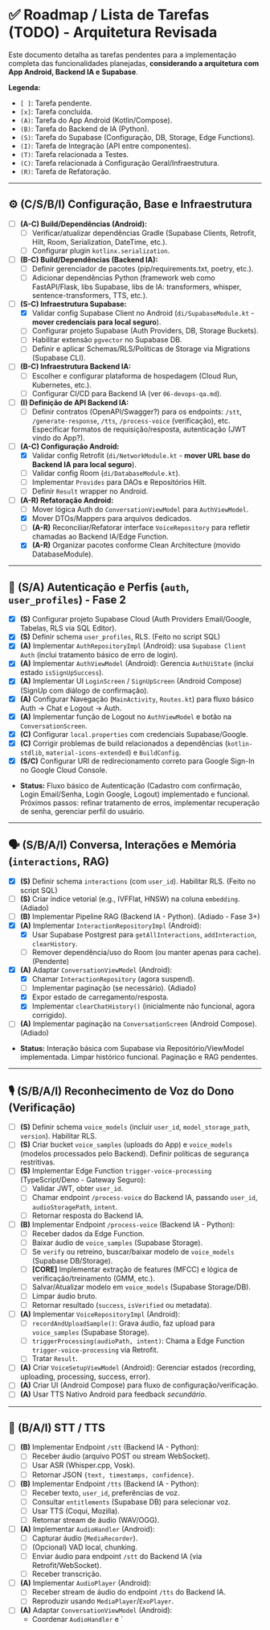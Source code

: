 # ✅ Roadmap / Lista de Tarefas (TODO) - Arquitetura Revisada

Este documento detalha as tarefas pendentes para a implementação completa das funcionalidades planejadas, **considerando a arquitetura com App Android, Backend IA e Supabase**.

**Legenda:**
*   `[ ]`: Tarefa pendente.
*   `[x]`: Tarefa concluída.
*   `(A)`: Tarefa do App Android (Kotlin/Compose).
*   `(B)`: Tarefa do Backend de IA (Python).
*   `(S)`: Tarefa do Supabase (Configuração, DB, Storage, Edge Functions).
*   `(I)`: Tarefa de Integração (API entre componentes).
*   `(T)`: Tarefa relacionada a Testes.
*   `(C)`: Tarefa relacionada à Configuração Geral/Infraestrutura.
*   `(R)`: Tarefa de Refatoração.

---

## ⚙️ (C/S/B/I) Configuração, Base e Infraestrutura

*   [ ] **(A-C) Build/Dependências (Android):**
    *   [ ] Verificar/atualizar dependências Gradle (Supabase Clients, Retrofit, Hilt, Room, Serialization, DateTime, etc.).
    *   [ ] Configurar plugin `kotlinx.serialization`.
*   [ ] **(B-C) Build/Dependências (Backend IA):**
    *   [ ] Definir gerenciador de pacotes (pip/requirements.txt, poetry, etc.).
    *   [ ] Adicionar dependências Python (framework web como FastAPI/Flask, libs Supabase, libs de IA: transformers, whisper, sentence-transformers, TTS, etc.).
*   [ ] **(S-C) Infraestrutura Supabase:**
    *   [x] Validar config Supabase Client no Android (`di/SupabaseModule.kt` - **mover credenciais para local seguro**).
    *   [ ] Configurar projeto Supabase (Auth Providers, DB, Storage Buckets).
    *   [ ] Habilitar extensão `pgvector` no Supabase DB.
    *   [ ] Definir e aplicar Schemas/RLS/Políticas de Storage via Migrations (Supabase CLI).
*   [ ] **(B-C) Infraestrutura Backend IA:**
    *   [ ] Escolher e configurar plataforma de hospedagem (Cloud Run, Kubernetes, etc.).
    *   [ ] Configurar CI/CD para Backend IA (ver `06-devops-qa.md`).
*   [ ] **(I) Definição de API Backend IA:**
    *   [ ] Definir contratos (OpenAPI/Swagger?) para os endpoints: `/stt`, `/generate-response`, `/tts`, `/process-voice` (verificação), etc. Especificar formatos de requisição/resposta, autenticação (JWT vindo do App?).
*   [ ] **(A-C) Configuração Android:**
    *   [x] Validar config Retrofit (`di/NetworkModule.kt` - **mover URL base do Backend IA para local seguro**).
    *   [ ] Validar config Room (`di/DatabaseModule.kt`).
    *   [ ] Implementar `Provides` para DAOs e Repositórios Hilt.
    *   [ ] Definir `Result` wrapper no Android.
*   [ ] **(A-R) Refatoração Android:**
    *   [ ] Mover lógica Auth do `ConversationViewModel` para `AuthViewModel`.
    *   [x] Mover DTOs/Mappers para arquivos dedicados.
    *   [ ] **(A-R)** Reconciliar/Refatorar interface `VoiceRepository` para refletir chamadas ao Backend IA/Edge Function.
    *   [x] **(A-R)** Organizar pacotes conforme Clean Architecture (movido DatabaseModule).

---

## 🔐 (S/A) Autenticação e Perfis (`auth`, `user_profiles`) - Fase 2

*   [x] **(S)** Configurar projeto Supabase Cloud (Auth Providers Email/Google, Tabelas, RLS via SQL Editor).
*   [x] **(S)** Definir schema `user_profiles`, RLS. (Feito no script SQL)
*   [x] **(A)** Implementar `AuthRepositoryImpl` (Android): usa `Supabase Client Auth` (inclui tratamento básico de erro de login).
*   [x] **(A)** Implementar `AuthViewModel` (Android): Gerencia `AuthUiState` (inclui estado `isSignUpSuccess`).
*   [x] **(A)** Implementar UI `LoginScreen` / `SignUpScreen` (Android Compose) (SignUp com diálogo de confirmação).
*   [x] **(A)** Configurar Navegação (`MainActivity`, `Routes.kt`) para fluxo básico Auth -> Chat e Logout -> Auth.
*   [x] **(A)** Implementar função de Logout no `AuthViewModel` e botão na `ConversationScreen`.
*   [x] **(C)** Configurar `local.properties` com credenciais Supabase/Google.
*   [x] **(C)** Corrigir problemas de build relacionados a dependências (`kotlin-stdlib`, `material-icons-extended`) e `BuildConfig`.
*   [x] **(S/C)** Configurar URI de redirecionamento correto para Google Sign-In no Google Cloud Console.

*   **Status:** Fluxo básico de Autenticação (Cadastro com confirmação, Login Email/Senha, Login Google, Logout) implementado e funcional. Próximos passos: refinar tratamento de erros, implementar recuperação de senha, gerenciar perfil do usuário.

---

## 🗣️ (S/B/A/I) Conversa, Interações e Memória (`interactions`, RAG)

*   [x] **(S)** Definir schema `interactions` (com `user_id`). Habilitar RLS. (Feito no script SQL)
*   [ ] **(S)** Criar índice vetorial (e.g., IVFFlat, HNSW) na coluna `embedding`. (Adiado)
*   [ ] **(B)** Implementar Pipeline RAG (Backend IA - Python). (Adiado - Fase 3+)
*   [x] **(A)** Implementar `InteractionRepositoryImpl` (Android):
    *   [x] Usar Supabase Postgrest para `getAllInteractions`, `addInteraction`, `clearHistory`.
    *   [ ] Remover dependência/uso do Room (ou manter apenas para cache). (Pendente)
*   [x] **(A)** Adaptar `ConversationViewModel` (Android):
    *   [x] Chamar `InteractionRepository` (agora suspend).
    *   [ ] Implementar paginação (se necessário). (Adiado)
    *   [x] Expor estado de carregamento/resposta.
    *   [x] Implementar `clearChatHistory()` (inicialmente não funcional, agora corrigido).
*   [ ] **(A)** Implementar paginação na `ConversationScreen` (Android Compose). (Adiado)

*   **Status:** Interação básica com Supabase via Repositório/ViewModel implementada. Limpar histórico funcional. Paginação e RAG pendentes.

---

## 🎙️ (S/B/A/I) Reconhecimento de Voz do Dono (Verificação)

*   [ ] **(S)** Definir schema `voice_models` (incluir `user_id`, `model_storage_path`, `version`). Habilitar RLS.
*   [ ] **(S)** Criar bucket `voice_samples` (uploads do App) e `voice_models` (modelos processados pelo Backend). Definir políticas de segurança restritivas.
*   [ ] **(S)** Implementar Edge Function `trigger-voice-processing` (TypeScript/Deno - Gateway Seguro):
    *   [ ] Validar JWT, obter `user_id`.
    *   [ ] Chamar endpoint `/process-voice` do Backend IA, passando `user_id`, `audioStoragePath`, `intent`.
    *   [ ] Retornar resposta do Backend IA.
*   [ ] **(B)** Implementar Endpoint `/process-voice` (Backend IA - Python):
    *   [ ] Receber dados da Edge Function.
    *   [ ] Baixar áudio de `voice_samples` (Supabase Storage).
    *   [ ] Se `verify` ou retreino, buscar/baixar modelo de `voice_models` (Supabase DB/Storage).
    *   [ ] **[CORE]** Implementar extração de features (MFCC) e lógica de verificação/treinamento (GMM, etc.).
    *   [ ] Salvar/Atualizar modelo em `voice_models` (Supabase Storage/DB).
    *   [ ] Limpar áudio bruto.
    *   [ ] Retornar resultado (`success`, `isVerified` ou metadata).
*   [ ] **(A)** Implementar `VoiceRepositoryImpl` (Android):
    *   [ ] `recordAndUploadSample()`: Grava áudio, faz upload para `voice_samples` (Supabase Storage).
    *   [ ] `triggerProcessing(audioPath, intent)`: Chama a Edge Function `trigger-voice-processing` via Retrofit.
    *   [ ] Tratar `Result`.
*   [ ] **(A)** Criar `VoiceSetupViewModel` (Android): Gerenciar estados (recording, uploading, processing, success, error).
*   [ ] **(A)** Criar UI (Android Compose) para fluxo de configuração/verificação.
*   [ ] **(A)** Usar TTS Nativo Android para feedback *secundário*.

---

## 🎤 (B/A/I) STT / TTS

*   [ ] **(B)** Implementar Endpoint `/stt` (Backend IA - Python):
    *   [ ] Receber áudio (arquivo POST ou stream WebSocket).
    *   [ ] Usar ASR (Whisper.cpp, Vosk).
    *   [ ] Retornar JSON `{text, timestamps, confidence}`.
*   [ ] **(B)** Implementar Endpoint `/tts` (Backend IA - Python):
    *   [ ] Receber texto, `user_id`, preferências de voz.
    *   [ ] Consultar `entitlements` (Supabase DB) para selecionar voz.
    *   [ ] Usar TTS (Coqui, Mozilla).
    *   [ ] Retornar stream de áudio (WAV/OGG).
*   [ ] **(A)** Implementar `AudioHandler` (Android):
    *   [ ] Capturar áudio (`MediaRecorder`).
    *   [ ] (Opcional) VAD local, chunking.
    *   [ ] Enviar áudio para endpoint `/stt` do Backend IA (via Retrofit/WebSocket).
    *   [ ] Receber transcrição.
*   [ ] **(A)** Implementar `AudioPlayer` (Android):
    *   [ ] Receber stream de áudio do endpoint `/tts` do Backend IA.
    *   [ ] Reproduzir usando `MediaPlayer`/`ExoPlayer`.
*   [ ] **(A)** Adaptar `ConversationViewModel` (Android):
    *   Coordenar `AudioHandler` e `